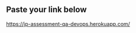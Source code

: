 ## Paste your link below
https://jp-assessment-qa-devops.herokuapp.com/

<!-- Heroku wouldn't deploy properly. -->